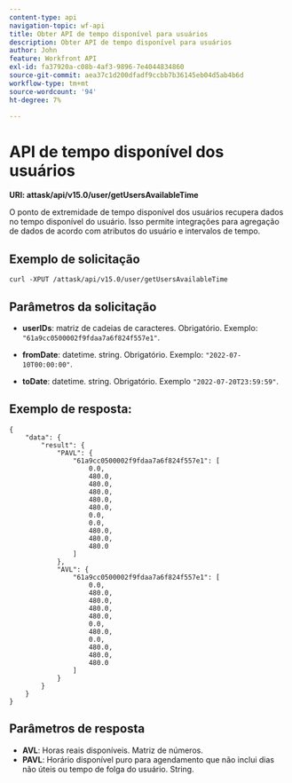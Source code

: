 ```yaml
---
content-type: api
navigation-topic: wf-api
title: Obter API de tempo disponível para usuários
description: Obter API de tempo disponível para usuários
author: John
feature: Workfront API
exl-id: fa37920a-c08b-4af3-9896-7e4044834860
source-git-commit: aea37c1d200dfadf9ccbb7b36145eb04d5ab4b6d
workflow-type: tm+mt
source-wordcount: '94'
ht-degree: 7%

---
```


# API de tempo disponível dos usuários

**URI: attask/api/v15.0/user/getUsersAvailableTime**

O ponto de extremidade de tempo disponível dos usuários recupera dados no tempo disponível do usuário. Isso permite integrações para agregação de dados de acordo com atributos do usuário e intervalos de tempo.

## Exemplo de solicitação

`curl -XPUT /attask/api/v15.0/user/getUsersAvailableTime`

## Parâmetros da solicitação

* **userIDs**: matriz de cadeias de caracteres. Obrigatório. Exemplo: `"61a9cc0500002f9fdaa7a6f824f557e1"`.

* **fromDate**: datetime. string. Obrigatório. Exemplo:  `"2022-07-10T00:00:00"`.

* **toDate**: datetime. string. Obrigatório. Exemplo `"2022-07-20T23:59:59"`.

## Exemplo de resposta:

```
{
    "data": {
        "result": {
            "PAVL": {
                "61a9cc0500002f9fdaa7a6f824f557e1": [
                    0.0,
                    480.0,
                    480.0,
                    480.0,
                    480.0,
                    480.0,
                    0.0,
                    0.0,
                    480.0,
                    480.0,
                    480.0
                ]
            },
            "AVL": {
                "61a9cc0500002f9fdaa7a6f824f557e1": [
                    0.0,
                    480.0,
                    480.0,
                    480.0,
                    480.0,
                    0.0,
                    480.0,
                    0.0,
                    480.0,
                    480.0,
                    480.0
                ]
            }
        }
    }
}
```

## Parâmetros de resposta

* **AVL**: Horas reais disponíveis. Matriz de números.
* **PAVL**: Horário disponível puro para agendamento que não inclui dias não úteis ou tempo de folga do usuário. String.
